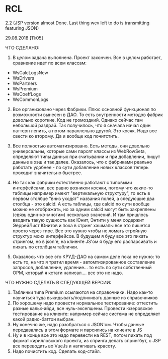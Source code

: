 # RCL

2.2 (JSP version almost Done. Last thing wev left to do is transmitting featuring JSON)

29.08.2018 [11:05] 


ЧТО СДЕЛАНО:

1. В целом задача выполнена. Проект закончен. Все в целом работает, сравнение идет по всем классам:

- WsCalcLogsNew
- WsDrivers
- WsPartners
- WsPremium
- WsCoeffLogs
- WsCommonLogs

2. Все организовано через Фабрики. Плюс основной функционал по возможности вынесен в ДАО. То есть внутренности методов фабрик довольно короткие. Код не громоздкий. Однако сейчас там небольшой раздрай. Так получилось, что я сначала начал один паттерн лепить, а потом параллельно другой. Это косяк. Надо все свести ко второму. Да и вообще код почитстить.

3. Все полностью автоматизировано. Есть методы, они довольно универсальны, которые сами парсят классы из WebRowSeta, определяют типы данных при считывании и при добавлении, пишут данные в хэш и так далее. Оказалось, что с фабриками реально работать удобнее - по сути добавление новых классов теперь проходит значительно быстрее.

4. Но так как фабрики естественно работают с типовыми интерфейсами, все равно возникли косяки, потому что какие-то таблицы например имеют "вертикальную структуру", то есть в первом столбце "вниз уходят" названия полей, а следующие два столбца - это calcid. А есть таблицы, где calcid по сути вообще можно не отображать, но за одним calcid могут быть закреплены (связь один-ко-многим) несколько значений. И там пришлось вводить такую сущность как Юнит, Энтити у меня содержит ЭёррейЛист Юнитов и пока в стринг хэшмапы все это пишется просто через тире. Все это нужно чтобы не ломать стройную структур моих интерфейсов. В будущем я буду все это пихать стрингом, но в json'е, на клиенте JS'ом я буду его распарсивать и пихать по столбцам таблички.

5. Оказалось что все это КРУД-ДАО на самом деле пока не нужно: то есть то, на что я тратил время - автомтизированное составление запросов, добавление, удаление... то есть по сути собственный ОРМ, который я кстати написал.... все это не надо.

ЧТО НУЖНО СДЕЛАТЬ В СЛЕДУЮЩЕЙ ВЕРСИИ:

1. Таблички типа Premium ссылаются на справочники. Надо как-то научиться туда выкидывать/подпихивать данные из справочников
2. По хорошему надо провести нормальное тестирование: оттестить разные кальк-айди, все нуль-эксепшены. Провести юзеровское тестирование на клиенте: например сейчас система не определяет какой радио-баттон выбран.
3. Ну конечно же, надо разобраться с JSON'ом. Чтобы данные передавались в этом формате и парсились на клиенте в JS
4. Ну и в конце все это надо перевести на REST, потом пихать под формат кирилловского проекта, из спринга делать спрингбут, с JSP все переводить во VueJs  и натягивать красоту.
5. Надо почистить код. Сделать код-стайл.